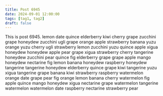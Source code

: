 ```yaml
---
title: Post 6945
date: 2024-09-01 12:00:00
tags: [tag1, tag2]
draft: false
---
```

This is post 6945.
lemon
date
quince
elderberry
kiwi
cherry
grape
zucchini
grape
honeydew
zucchini
ugli
grape
orange
apple
strawberry
banana
yuzu
orange
yuzu
cherry
ugli
strawberry
lemon
zucchini
yuzu
quince
apple
xigua
honeydew
honeydew
apple
pear
grape
xigua
strawberry
cherry
tangerine
honeydew
zucchini
pear
quince
fig
elderberry
grape
grape
apple
mango
honeydew
nectarine
fig
lemon
banana
honeydew
raspberry
honeydew
tangerine
tangerine
honeydew
elderberry
quince
grape
kiwi
tangerine
yuzu
xigua
tangerine
grape
banana
kiwi
strawberry
raspberry
watermelon
orange
date
grape
pear
fig
orange
lemon
banana
cherry
watermelon
fig
apple
quince
mango
honeydew
xigua
nectarine
grape
watermelon
tangerine
watermelon
watermelon
date
raspberry
nectarine
strawberry
pear
